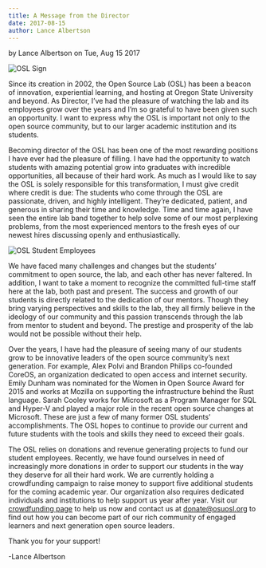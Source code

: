 ```yaml
---
title: A Message from the Director
date: 2017-08-15
author: Lance Albertson
---
```

by Lance Albertson on Tue, Aug 15 2017

![OSL Sign](/images/OSLSignPicture.jpg#blog)

Since its creation in 2002, the Open Source Lab (OSL) has been a beacon of
innovation, experiential learning, and hosting at Oregon State University and
beyond. As Director, I’ve had the pleasure of watching the lab and its employees
grow over the years and I’m so grateful to have been given such an opportunity.
I want to express why the OSL is important not only to the open source
community, but to our larger academic institution and its students.

Becoming director of the OSL has been one of the most rewarding positions I have
ever had the pleasure of filling. I have had the opportunity to watch students
with amazing potential grow into graduates with incredible opportunities, all
because of their hard work. As much as I would like to say the OSL is solely
responsible for this transformation, I must give credit where credit is due:
The students who come through the OSL are passionate, driven, and highly
intelligent. They’re dedicated, patient, and generous in sharing their time and
knowledge. Time and time again, I have seen the entire lab band together to help
solve some of our most perplexing problems, from the most experienced mentors to
the fresh eyes of our newest hires discussing openly and enthusiastically.

![OSL Student Employees](/images/OSLWorkers3.jpg#right)

We have faced many challenges and changes but the students’ commitment to open
source, the lab, and each other has never faltered. In addition, I want to take
a moment to recognize the committed full-time staff here at the lab, both past
and present. The success and growth of our students is directly related to the
dedication of our mentors. Though they bring varying perspectives and skills to
the lab, they all firmly believe in the ideology of our community and this
passion transcends through the lab from mentor to student and beyond. The
prestige and prosperity of the lab would not be possible without their help.

Over the years, I have had the pleasure of seeing many of our students grow to
be innovative leaders of the open source community’s next generation. For
example, Alex Polvi and Brandon Philips co-founded CoreOS, an organization
dedicated to open access and internet security. Emily Dunham was nominated for
the Women in Open Source Award for 2015 and works at Mozilla on supporting the
infrastructure behind the Rust language. Sarah Cooley works for Microsoft as a
Program Manager for SQL and Hyper-V and played a major role in the recent open
source changes at Microsoft. These are just a few of many former OSL students’
accomplishments. The OSL hopes to continue to provide our current and future
students with the tools and skills they need to exceed their goals.

The OSL relies on donations and revenue generating projects to fund our student
employees. Recently, we have found ourselves in need of increasingly more
donations in order to support our students in the way they deserve for all
their hard work. We are currently holding a crowdfunding campaign to raise money
to support five additional students for the coming academic year. Our
organization also requires dedicated individuals and institutions to help
support us year after year. Visit our [crowdfunding page](https://create.osufoundation.org/project/6976) 
to help us now and contact us at donate@osuosl.org to find out how you can become 
part of our rich community of engaged learners and next generation open source leaders.

Thank you for your support!

-Lance Albertson